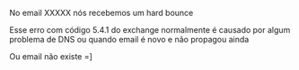 No email XXXXX nós recebemos um hard bounce

  

Esse erro com código 5.4.1 do exchange normalmente é causado por algum problema de DNS ou quando email é novo e não propagou ainda

  

Ou email não existe =]